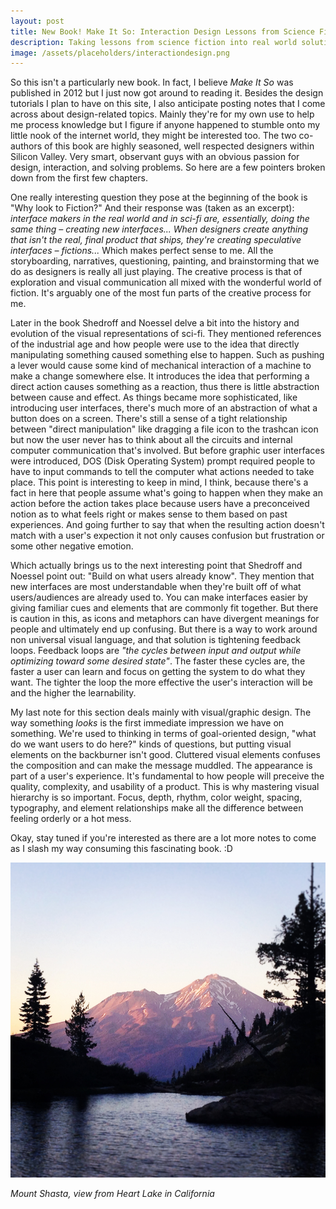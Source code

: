 ```yaml
---
layout: post
title: New Book! Make It So: Interaction Design Lessons from Science Fiction
description: Taking lessons from science fiction into real world solutions
image: /assets/placeholders/interactiondesign.png
---
```

So this isn't a particularly new book. In fact, I believe <i>Make It So</i> was published in 2012 but I just now got around to reading it. Besides the design tutorials I plan to have on this site, I also anticipate posting notes that I come across about design-related topics. Mainly they're for my own use to help me process knowledge but I figure if anyone happened to stumble onto my little nook of the internet world, they might be interested too. The two co-authors of this book are highly seasoned, well respected designers within Silicon Valley. Very smart, observant guys with an obvious passion for design, interaction, and solving problems. So here are a few pointers broken down from the first few chapters.

One really interesting question they pose at the beginning of the book is "Why look to Fiction?" And their response was (taken as an excerpt): <i>interface makers in the real world and in sci-fi are, essentially, doing the same thing – creating new interfaces... When designers create anything that isn't the real, final product that ships, they're creating speculative interfaces – fictions...</i> Which makes perfect sense to me. All the storyboarding, narratives, questioning, painting, and brainstorming that we do as designers is really all just playing. The creative process is that of exploration and visual communication all mixed with the wonderful world of fiction. It's arguably one of the most fun parts of the creative process for me.

Later in the book Shedroff and Noessel delve a bit into the history and evolution of the visual representations of sci-fi. They mentioned references of the industrial age and how people were use to the idea that directly manipulating something caused something else to happen. Such as pushing a lever would cause some kind of mechanical interaction of a machine to make a change somewhere else. It introduces the idea that performing a direct action causes something as a reaction, thus there is little abstraction between cause and effect. As things became more sophisticated, like introducing user interfaces, there's much more of an abstraction of what a button does on a screen. There's still a sense of a tight relationship between "direct manipulation" like dragging a file icon to the trashcan icon but now the user never has to think about all the circuits and internal computer communication that's involved. But before graphic user interfaces were introduced, DOS (Disk Operating System) prompt required people to have to input commands to tell the computer what actions needed to take place. This point is interesting to keep in mind, I think, because there's a fact in here that people assume what's going to happen when they make an action before the action takes place because users have a preconceived notion as to what feels right or makes sense to them based on past experiences. And going further to say that when the resulting action doesn't match with a user's expection it not only causes confusion but frustration or some other negative emotion.

Which actually brings us to the next interesting point that Shedroff and Noessel point out: "Build on what users already know". They mention that new interfaces are most understandable when they're built off of what users/audiences are already used to. You can make interfaces easier by giving familiar cues and elements that are commonly fit together. But there is caution in this, as icons and metaphors can have divergent meanings for people and ultimately end up confusing. But there is a way to work around non universal visual language, and that solution is tightening feedback loops. Feedback loops are <i>"the cycles between input and output while optimizing toward some desired state"</i>. The faster these cycles are, the faster a user can learn and focus on getting the system to do what they want. The tighter the loop the more effective the user's interaction will be and the higher the learnability.

My last note for this section deals mainly with visual/graphic design. The way something <i>looks</i> is the first immediate impression we have on something. We're used to thinking in terms of goal-oriented design, "what do we want users to do here?" kinds of questions, but putting visual elements on the backburner isn't good. Cluttered visual elements confuses the composition and can make the message muddled. The appearance is part of a user's experience. It's fundamental to how people will preceive the quality, complexity, and usability of a product. This is why mastering visual hierarchy is so important. Focus, depth, rhythm, color weight, spacing, typography, and element relationships make all the difference between feeling orderly or a hot mess.  

Okay, stay tuned if you're interested as there are a lot more notes to come as I slash my way consuming this fascinating book. :D

<img class="img-responsive" src="/assets/placeholders/fourthofjuly2.png" style="width:800px">

<i>Mount Shasta, view from Heart Lake in California</i>



